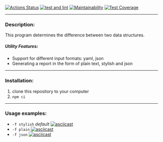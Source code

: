 
[![Actions Status](https://github.com/SiViLiLL/frontend-project-46/workflows/hexlet-check/badge.svg)](https://github.com/SiViLiLL/frontend-project-46/actions)
[![test and lint](https://github.com/SiViLiLL/frontend-project-46/actions/workflows/tests-lint.yml/badge.svg)](https://github.com/SiViLiLL/frontend-project-46/actions/workflows/tests-lint.yml)
[![Maintainability](https://api.codeclimate.com/v1/badges/f5ec25714099e3c9454d/maintainability)](https://codeclimate.com/github/SiViLiLL/frontend-project-46/maintainability)
[![Test Coverage](https://api.codeclimate.com/v1/badges/f5ec25714099e3c9454d/test_coverage)](https://codeclimate.com/github/SiViLiLL/frontend-project-46/test_coverage)

***
### Description:

This program determines the difference between two data structures.

##### Utility Features:
* Support for different input formats: yaml, json
* Generating a report in the form of plain text, stylish and json
***
### Installation:

1. clone this repository to your computer
2. `npm ci`
***
### Usage examples:

* `-f stylish` _default_
[![asciicast](https://asciinema.org/a/HkliwqZBIQuplxWV908IbsQKB.svg)](https://asciinema.org/a/HkliwqZBIQuplxWV908IbsQKB)
* `-f plain`
[![asciicast](https://asciinema.org/a/rcd6IeXA87maoRRpYPt3uSdlU.svg)](https://asciinema.org/a/rcd6IeXA87maoRRpYPt3uSdlU)
* `-f json`
[![asciicast](https://asciinema.org/a/ql2DAZWZQ54k6xDsAgfIhx53r.svg)](https://asciinema.org/a/ql2DAZWZQ54k6xDsAgfIhx53r)
